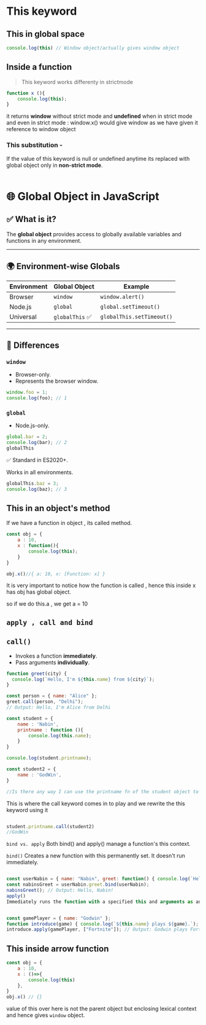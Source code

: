 # This keyword


## This in global space

```js
console.log(this) // Window object/actually gives window object
```


## Inside a function
> This keyword works differenty in strictmode
```js
function x (){
    console.log(this);
}
```
it returns **window** without strict mode and **undefined** when in strict mode
and even in strict mode :
window.x() would give window as we have given it reference to window object

### This substitution - 
If the value of this keyword is null or undefined anytime its replaced with global object only in **non-strict mode**. <br><br>

# 🌐 Global Object in JavaScript

## ✅ What is it?

The **global object** provides access to globally available variables and functions in any environment.

---

## 🌍 Environment-wise Globals

| Environment | Global Object   | Example                |
|-------------|------------------|-------------------------|
| Browser     | `window`         | `window.alert()`       |
| Node.js     | `global`         | `global.setTimeout()`  |
| Universal   | `globalThis` ✅  | `globalThis.setTimeout()` |

---

## 🔁 Differences

### `window`
- Browser-only.
- Represents the browser window.
```js
window.foo = 1;
console.log(foo); // 1
```

### `global`
- Node.js-only.

```js
global.bar = 2;
console.log(bar); // 2
globalThis
```
✅ Standard in ES2020+.

Works in all environments.

```js
globalThis.baz = 3;
console.log(baz); // 3
```

## This in an object's method 
If we have a function in object , its called method.

```js
const obj = {
    a : 10,
    x : function(){
        console.log(this);
    }
}

obj.x()//{ a: 10, x: [Function: x] }
```
It is very important to notice how the function is called , hence this inside x has obj has global object.

so if we do this.a , we get a = 10

## `apply , call and bind`


## `call()`

- Invokes a function **immediately**.
- Pass arguments **individually**.

```js
function greet(city) {
  console.log(`Hello, I'm ${this.name} from ${city}`);
}

const person = { name: "Alice" };
greet.call(person, "Delhi");
// Output: Hello, I'm Alice from Delhi
```


```js
const student = {
    name : 'Nabin',
    printname : function (){
        console.log(this.name);
    }
}

console.log(student.printname);

const student2 = {
    name : 'GodWin',
}

//Is there any way I can use the printname fn of the student object to use it in student 2
```

This is where the call keyword comes in to play and we rewrite the this keyword using it 
```js

student.printname.call(student2)
//GodWin
```
`bind vs. apply`
Both bind() and apply() manage a function's this context.

`bind()`
Creates a new function with this permanently set. It doesn't run immediately.

```JavaScript

const userNabin = { name: "Nabin", greet: function() { console.log(`Hello, ${this.name}!`); } };
const nabinsGreet = userNabin.greet.bind(userNabin);
nabinsGreet(); // Output: Hello, Nabin!
apply()
Immediately runs the function with a specified this and arguments as an array.
```
```JavaScript

const gamePlayer = { name: "Godwin" };
function introduce(game) { console.log(`${this.name} plays ${game}.`); }
introduce.apply(gamePlayer, ["Fortnite"]); // Output: Godwin plays Fortnite.
```


## This inside arrow function

```js
const obj = {
    a : 10,
    x : ()=>{
        console.log(this)
    },
}
obj.x() // {}
```

value of this over here is not the parent object but enclosing lexical context and hence gives `window` object.






